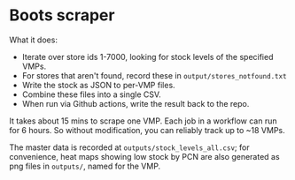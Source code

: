# Boots scraper

What it does:

* Iterate over store ids 1-7000, looking for stock levels of the specified VMPs.
* For stores that aren't found, record these in `output/stores_notfound.txt`
* Write the stock as JSON to per-VMP files.
* Combine these files into a single CSV.
* When run via Github actions, write the result back to the repo.


It takes about 15 mins to scrape one VMP.
Each job in a workflow can run for 6 hours.
So without modification, you can reliably track up to ~18 VMPs.

The master data is recorded at `outputs/stock_levels_all.csv`; 
for convenience, heat maps showing low stock by PCN are also generated
as png files in `outputs/`, named for the VMP.

